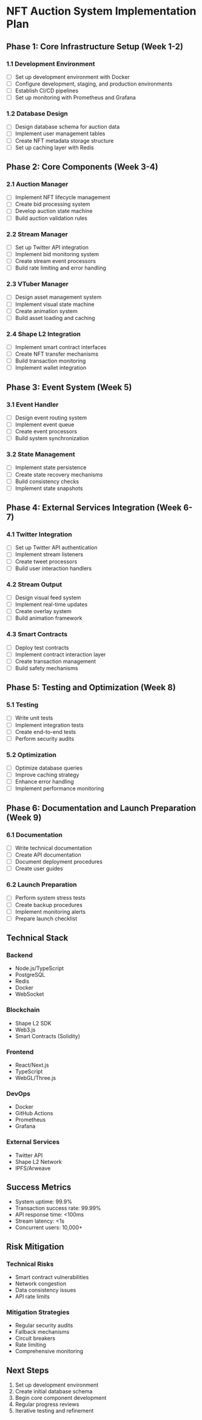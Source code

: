 # NFT Auction System Implementation Plan

## Phase 1: Core Infrastructure Setup (Week 1-2)

### 1.1 Development Environment
- [ ] Set up development environment with Docker
- [ ] Configure development, staging, and production environments
- [ ] Establish CI/CD pipelines
- [ ] Set up monitoring with Prometheus and Grafana

### 1.2 Database Design
- [ ] Design database schema for auction data
- [ ] Implement user management tables
- [ ] Create NFT metadata storage structure
- [ ] Set up caching layer with Redis

## Phase 2: Core Components (Week 3-4)

### 2.1 Auction Manager
- [ ] Implement NFT lifecycle management
- [ ] Create bid processing system
- [ ] Develop auction state machine
- [ ] Build auction validation rules

### 2.2 Stream Manager
- [ ] Set up Twitter API integration
- [ ] Implement bid monitoring system
- [ ] Create stream event processors
- [ ] Build rate limiting and error handling

### 2.3 VTuber Manager
- [ ] Design asset management system
- [ ] Implement visual state machine
- [ ] Create animation system
- [ ] Build asset loading and caching

### 2.4 Shape L2 Integration
- [ ] Implement smart contract interfaces
- [ ] Create NFT transfer mechanisms
- [ ] Build transaction monitoring
- [ ] Implement wallet integration

## Phase 3: Event System (Week 5)

### 3.1 Event Handler
- [ ] Design event routing system
- [ ] Implement event queue
- [ ] Create event processors
- [ ] Build system synchronization

### 3.2 State Management
- [ ] Implement state persistence
- [ ] Create state recovery mechanisms
- [ ] Build consistency checks
- [ ] Implement state snapshots

## Phase 4: External Services Integration (Week 6-7)

### 4.1 Twitter Integration
- [ ] Set up Twitter API authentication
- [ ] Implement stream listeners
- [ ] Create tweet processors
- [ ] Build user interaction handlers

### 4.2 Stream Output
- [ ] Design visual feed system
- [ ] Implement real-time updates
- [ ] Create overlay system
- [ ] Build animation framework

### 4.3 Smart Contracts
- [ ] Deploy test contracts
- [ ] Implement contract interaction layer
- [ ] Create transaction management
- [ ] Build safety mechanisms

## Phase 5: Testing and Optimization (Week 8)

### 5.1 Testing
- [ ] Write unit tests
- [ ] Implement integration tests
- [ ] Create end-to-end tests
- [ ] Perform security audits

### 5.2 Optimization
- [ ] Optimize database queries
- [ ] Improve caching strategy
- [ ] Enhance error handling
- [ ] Implement performance monitoring

## Phase 6: Documentation and Launch Preparation (Week 9)

### 6.1 Documentation
- [ ] Write technical documentation
- [ ] Create API documentation
- [ ] Document deployment procedures
- [ ] Create user guides

### 6.2 Launch Preparation
- [ ] Perform system stress tests
- [ ] Create backup procedures
- [ ] Implement monitoring alerts
- [ ] Prepare launch checklist

## Technical Stack

### Backend
- Node.js/TypeScript
- PostgreSQL
- Redis
- Docker
- WebSocket

### Blockchain
- Shape L2 SDK
- Web3.js
- Smart Contracts (Solidity)

### Frontend
- React/Next.js
- TypeScript
- WebGL/Three.js

### DevOps
- Docker
- GitHub Actions
- Prometheus
- Grafana

### External Services
- Twitter API
- Shape L2 Network
- IPFS/Arweave

## Success Metrics

- System uptime: 99.9%
- Transaction success rate: 99.99%
- API response time: <100ms
- Stream latency: <1s
- Concurrent users: 10,000+

## Risk Mitigation

### Technical Risks
- Smart contract vulnerabilities
- Network congestion
- Data consistency issues
- API rate limits

### Mitigation Strategies
- Regular security audits
- Fallback mechanisms
- Circuit breakers
- Rate limiting
- Comprehensive monitoring

## Next Steps

1. Set up development environment
2. Create initial database schema
3. Begin core component development
4. Regular progress reviews
5. Iterative testing and refinement 